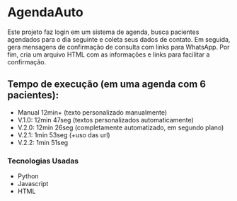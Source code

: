 # AgendaAuto

Este projeto faz login em um sistema de agenda, busca pacientes agendados para o dia seguinte e coleta seus dados de contato. Em seguida, gera mensagens de confirmação de consulta com links para WhatsApp. Por fim, cria um arquivo HTML com as informações e links para facilitar a confirmação.

## Tempo de execução (em uma agenda com 6 pacientes):

- Manual 12min+ (texto personalizado manualmente)
- V.1.0: 12min 47seg (textos personalizados automaticamente)
- V.2.0: 12min 26seg (completamente automatizado, em segundo plano)
- V.2.1: 1min 53seg (+uso das url)
- V.2.2: 1min 51seg 

### Tecnologias Usadas

- Python
- Javascript
- HTML
  
